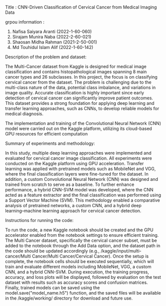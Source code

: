 Title :  CNN-Driven Classification of Cervical Cancer from Medical Imaging Data

grpou information : 
1. Nafisa Saiyara Aranti (2022-1-60-060)
2. Sirajam Munira Naba (2022-2-60-021)
3. Shaosan Midha Rahman (2021-2-50-001)
4. Md Touhidul Islam Alif (2022-1-60-142)


Description of the problem and dataset:

The Multi-Cancer dataset from Kaggle is designed for medical image classification and contains histopathological images spanning 8 main cancer types and 26 subclasses. In this project, the focus is on classifying cervical cancer from the dataset. The problem is challenging due to the multi-class nature of the data, potential class imbalance, and variations in image quality. Accurate classification is highly important since early detection of cervical cancer can significantly improve patient outcomes. This dataset provides a strong foundation for applying deep learning and transfer learning approaches, such as CNNs, to develop reliable models for medical diagnosis.


The implementation and training of the Convolutional Neural Network (CNN) model were carried out on the Kaggle platform, utilizing its cloud-based GPU resources for efficient computation


Summary of experiments and methodology:

In this study, multiple deep learning approaches were implemented and evaluated for cervical cancer image classification. All experiments were conducted on the Kaggle platform using GPU acceleration. Transfer learning was applied with pretrained models such as MobileNet and VGG, where the final classification layers were fine-tuned for the dataset. In addition, a custom Convolutional Neural Network (CNN) was designed and trained from scratch to serve as a baseline. To further enhance performance, a hybrid CNN-SVM model was developed, where the CNN acted as a feature extractor and the final classification was performed using a Support Vector Machine (SVM). This methodology enabled a comparative analysis of pretrained networks, a custom CNN, and a hybrid deep learning–machine learning approach for cervical cancer detection.


Instructions for running the code:

To run the code, a new Kaggle notebook should be created and the GPU accelerator enabled from the notebook settings to ensure efficient training. The Multi Cancer dataset, specifically the cervical cancer subset, must be added to the notebook through the Add Data option, and the dataset path in the code should be updated accordingly (e.g., /kaggle/input/multi-cancer/Multi Cancer/Multi Cancer/Cervical Cancer). Once the setup is complete, the notebook cells should be executed sequentially, which will train and evaluate different models including MobileNet, VGG, a custom CNN, and a hybrid CNN-SVM. During execution, the training progress, accuracy, and loss plots will be displayed, followed by evaluation on the test dataset with results such as accuracy scores and confusion matrices. Finally, trained models can be saved using the model.save("model_name.h5") function, and the saved files will be available in the /kaggle/working/ directory for download and future use.


